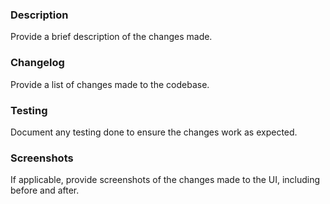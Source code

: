 ### Description

Provide a brief description of the changes made.

### Changelog

Provide a list of changes made to the codebase.

### Testing

Document any testing done to ensure the changes work as expected.

### Screenshots

If applicable, provide screenshots of the changes made to the UI, including before and after.
